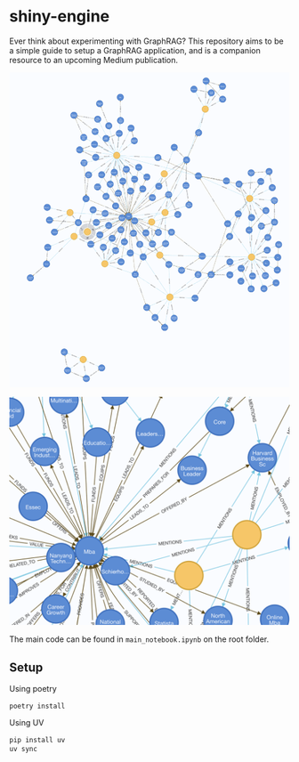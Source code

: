 # shiny-engine

Ever think about experimenting with GraphRAG? This repository aims to be a simple guide to setup a GraphRAG application, and is a companion resource to an upcoming Medium publication.

<p align="center">
    <img src="./images/full_kg.png">
</p>

<p align="center">
    <img src="./images/full_kg_zoomed.png">
</p>

The main code can be found in `main_notebook.ipynb` on the root folder.

## Setup
Using poetry
```
poetry install
```

Using UV
```
pip install uv
uv sync
```